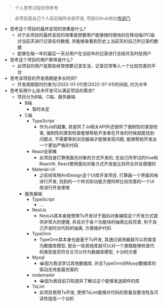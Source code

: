> 个人思考过程仅供参考

>此项目是自己个人前后端所全部开发, 项目Github地址[传送门](https://github.com/CodeGorgeous/Calendar-Record.git)

- 思考这个项目的最终呈现的效果是什么?
    - 对于此项目的最终呈现的效果是想要用户能够随时随地的在移动端/PC端对当前天进行记录任何数据, 并能够查看到历史上当前天的自己所记录的数据
    - 能够在每一年的最后一天对用户在当前年的记录进行总结并及时给用户
- 思考这个项目的用户群体是什么?
    - 此项目的用户是那些经常想要记录生活、记录日常等人一个比较完善的平台
- 思考该项目的开发周期是多长时间?
    - 开发周期暂时约束为(2022-01-01)至(2022-07-01)时间段, 约为半年
- 思考采用什么技术开发可以满足项目的需求?
    - 项目分为B端、C端、服务器端
        - B端
            - 暂时未定
        - C端
            - TypeScript
                - 作为Js的超集, 其提供了Js相关API外还提供了强制性的类型检查, 强制性的类型检查能够帮助开发者在开发的时候就能找到问题点, 不需要等到浏览器端才能够发现问题, 能够帮助开发出一个更加严格的代码
            - React全家桶
                - 此项目是打算用面向对象的方式开发的, 在自己所学过的Vue和React中, React使用面向对象方式开发是比较符合并且便捷的
            - Material-UI
                - 之前经常用AntDesign这个UI库开发项目, 打算画一个界面风格进行开发, 找到的一个样式和功能方便同样比较完善的一个UI库进行开发使用
        - 服务器端
            - TypeScript
                - ...
            - NestJs
                - NestJs其本身就使用Ts开发对于面向对象编程这个开发方式提供非常大的便捷, 并且对于各个功能块的抽离比较完善, 利于自己开发时对代码的抽离, 方便维护代码
            - TypeOrm
                - TypeOrm其本身也是基于Ts开发, 其通过装饰器就可以将类变为数据库模型, 配合一些其他库就可以对一个类既能够检查代码类型是否符合又可以作为数据库模型, 十分的方便
            - Mysql
                - 😭因为我没学过其他数据库, 并且TypeOrm对Mysql数据库的驱动支持是最完善的
            - nodemailer
                - 😭因为我目前只知道并了解过这个能够发送邮件的库
            - TsLint
                - 此项目使用Ts开发, 使用TsLint能够对代码的质量及整洁性及可读性提高一个台阶